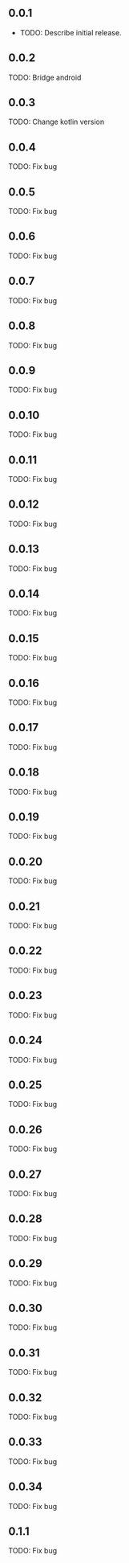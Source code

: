 ## 0.0.1

* TODO: Describe initial release.

## 0.0.2

TODO: Bridge android

## 0.0.3
TODO: Change kotlin version

## 0.0.4
TODO: Fix bug

## 0.0.5
TODO: Fix bug

## 0.0.6
TODO: Fix bug

## 0.0.7
TODO: Fix bug

## 0.0.8
TODO: Fix bug

## 0.0.9
TODO: Fix bug

## 0.0.10
TODO: Fix bug

## 0.0.11
TODO: Fix bug


## 0.0.12
TODO: Fix bug

## 0.0.13
TODO: Fix bug

## 0.0.14
TODO: Fix bug

## 0.0.15
TODO: Fix bug

## 0.0.16
TODO: Fix bug

## 0.0.17
TODO: Fix bug

## 0.0.18
TODO: Fix bug

## 0.0.19
TODO: Fix bug

## 0.0.20
TODO: Fix bug

## 0.0.21
TODO: Fix bug

## 0.0.22
TODO: Fix bug

## 0.0.23
TODO: Fix bug

## 0.0.24
TODO: Fix bug

## 0.0.25
TODO: Fix bug


## 0.0.26
TODO: Fix bug

## 0.0.27
TODO: Fix bug

## 0.0.28
TODO: Fix bug

## 0.0.29
TODO: Fix bug

## 0.0.30
TODO: Fix bug

## 0.0.31
TODO: Fix bug

## 0.0.32
TODO: Fix bug

## 0.0.33
TODO: Fix bug

## 0.0.34
TODO: Fix bug

## 0.1.1
TODO: Fix bug